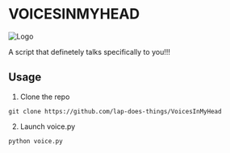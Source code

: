 
# VOICESINMYHEAD
![Logo](https://i.imgur.com/r19rpoD.jpeg)

A script that definetely talks specifically to you!!!




## Usage

1. Clone the repo
```
git clone https://github.com/lap-does-things/VoicesInMyHead
```

2. Launch voice.py
```
python voice.py
```
